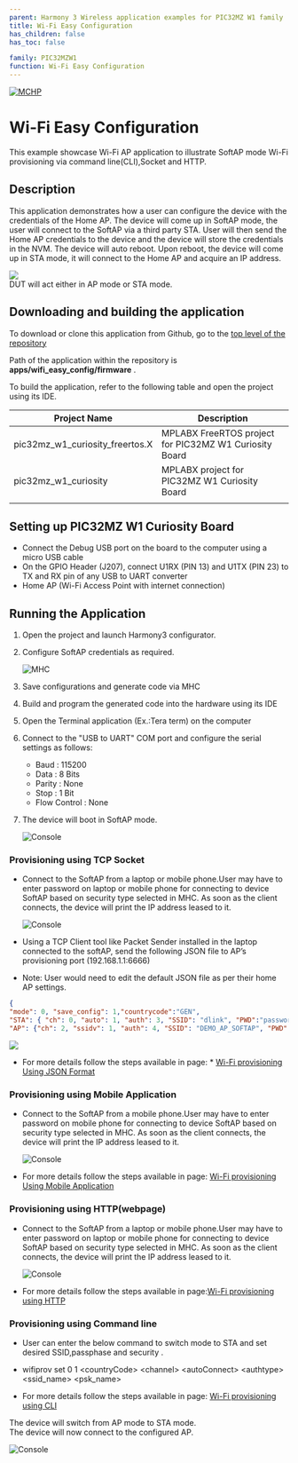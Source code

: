 ```yaml
---
parent: Harmony 3 Wireless application examples for PIC32MZ W1 family
title: Wi-Fi Easy Configuration
has_children: false
has_toc: false

family: PIC32MZW1
function: Wi-Fi Easy Configuration
---
```


[![MCHP](https://www.microchip.com/ResourcePackages/Microchip/assets/dist/images/logo.png)](https://www.microchip.com)

# Wi-Fi Easy Configuration 

This example showcase Wi-Fi AP application to illustrate SoftAP mode Wi-Fi provisioning via command line(CLI),Socket and HTTP.

## Description

This application demonstrates how a user can configure the device with the credentials of the Home AP. The device will come up in SoftAP mode, the user will connect to the SoftAP via a third party STA. User will then send the Home AP credentials to the device and the device will store the credentials in the NVM. The device will auto reboot. Upon reboot, the device will come up in STA mode, it will connect to the Home AP and acquire an IP address.

![](images/wifi_easyconfig_diagram.png)
<br> DUT will act either in AP mode or STA mode.


## Downloading and building the application

To download or clone this application from Github, go to the [top level of the repository](https://github.com/Microchip-MPLAB-Harmony/wireless_apps_pic32mzw1_wfi32e01)


Path of the application within the repository is **apps/wifi_easy_config/firmware** .

To build the application, refer to the following table and open the project using its IDE.

| Project Name      | Description                                    |
| ----------------- | ---------------------------------------------- |
| pic32mz_w1_curiosity_freertos.X | MPLABX FreeRTOS project for PIC32MZ W1 Curiosity Board |
| pic32mz_w1_curiosity | MPLABX project for PIC32MZ W1 Curiosity Board |
|||

## Setting up PIC32MZ W1 Curiosity Board

- Connect the Debug USB port on the board to the computer using a micro USB cable
- On the GPIO Header (J207), connect U1RX (PIN 13) and U1TX (PIN 23) to TX and RX pin of any USB to UART converter
- Home AP (Wi-Fi Access Point with internet connection)

## Running the Application

1. Open the project and launch Harmony3 configurator.
2. Configure SoftAP credentials as required.

    ![MHC](images/wifi_easyconfig_MHC1.png)

3.	Save configurations and generate code via MHC 
4.	Build and program the generated code into the hardware using its IDE
5. Open the Terminal application (Ex.:Tera term) on the computer
6. Connect to the "USB to UART" COM port and configure the serial settings as follows:
    - Baud : 115200
    - Data : 8 Bits
    - Parity : None
    - Stop : 1 Bit
    - Flow Control : None

7. The device will boot in SoftAP mode.

    ![Console](images/wifi_easyconfig_log1.png)



### Provisioning using TCP Socket
- Connect to the SoftAP from a laptop or mobile phone.User may have to enter password on laptop or mobile phone for connecting to device SoftAP based on security type selected in MHC. As soon as the client connects, the device will print the IP address leased to it.

    ![Console](images/wifi_easyconfig_log2.png)

- Using a TCP Client tool like Packet Sender installed in the laptop connected to the softAP, send the following JSON file to AP’s provisioning port (192.168.1.1:6666)

-  Note: User would need to edit the default JSON file as per their home AP settings.

```json
{ 
"mode": 0, "save_config": 1,"countrycode":"GEN", 
"STA": { "ch": 0, "auto": 1, "auth": 3, "SSID": "dlink", "PWD":"password"}, 
"AP": {"ch": 2, "ssidv": 1, "auth": 4, "SSID": "DEMO_AP_SOFTAP", "PWD": "password" } } 
```

![](images/wifi_easyconfig_tool.png)

- For more details follow the steps available in page: * [Wi-Fi provisioning Using JSON Format](https://microchip-mplab-harmony.github.io/wireless_system_pic32mzw1_wfi32e01/system/wifiprov/docs/usage.html#wi-fi-provisioning-with-json-format)

### Provisioning using Mobile Application
- Connect to the SoftAP from a mobile phone.User may have to enter password on mobile phone for connecting to device SoftAP based on security type selected in MHC. As soon as the client connects, the device will print the IP address leased to it.

    ![Console](images/wifi_easyconfig_log2.png)

- For more details follow the steps available in page: [Wi-Fi provisioning Using Mobile Application](https://microchip-mplab-harmony.github.io/wireless_system_pic32mzw1_wfi32e01/system/wifiprov/docs/usage.html#wi-fi-provisioning-with-mobile-application)

### Provisioning using HTTP(webpage)
- Connect to the SoftAP from a laptop or mobile phone.User may have to enter password on laptop or mobile phone for connecting to device SoftAP based on security type selected in MHC. As soon as the client connects, the device will print the IP address leased to it.

    ![Console](images/wifi_easyconfig_log2.png)

- For more details follow the steps available in page:[Wi-Fi provisioning using HTTP](https://microchip-mplab-harmony.github.io/wireless_system_pic32mzw1_wfi32e01/system/wifiprov/docs/usage.html#http)



### Provisioning using Command line
- User can enter the below command to switch mode to STA and set desired SSID,passphase and security .

- wifiprov set 0 1 \<countryCode\> \<channel\> \<autoConnect\> \<authtype\> \<ssid_name\> \<psk_name\>

- For more details follow the steps available in page: [Wi-Fi provisioning using CLI](https://microchip-mplab-harmony.github.io/wireless_system_pic32mzw1_wfi32e01/system/wifiprov/docs/usage.html#command-line)

The device will switch from AP mode to STA mode.<br> 
The device will now connect to the configured AP.<br>
  
   ![Console](images/wifi_easyconfig_log3.png)
